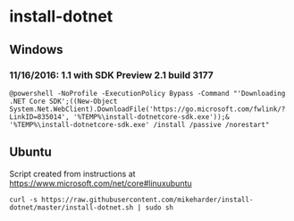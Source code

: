 # install-dotnet

## Windows
### 11/16/2016: 1.1 with SDK Preview 2.1 build 3177
```
@powershell -NoProfile -ExecutionPolicy Bypass -Command "'Downloading .NET Core SDK';((New-Object System.Net.WebClient).DownloadFile('https://go.microsoft.com/fwlink/?LinkID=835014', '%TEMP%\install-dotnetcore-sdk.exe'));& '%TEMP%\install-dotnetcore-sdk.exe' /install /passive /norestart"
```

## Ubuntu
Script created from instructions at https://www.microsoft.com/net/core#linuxubuntu

```
curl -s https://raw.githubusercontent.com/mikeharder/install-dotnet/master/install-dotnet.sh | sudo sh
```
